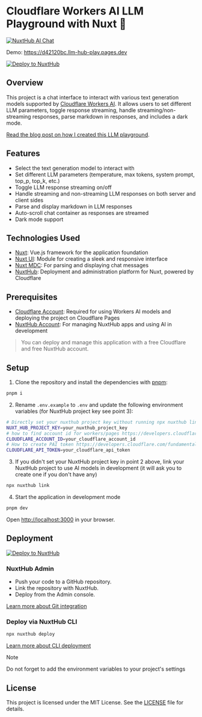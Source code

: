 # Cloudflare Workers AI LLM Playground with Nuxt 💬

[![NuxtHub AI Chat](https://github.com/user-attachments/assets/f393167e-7d21-4d7b-bacf-101103c1d093)](https://hub-chat.nuxt.dev)

Demo: <https://d42120bc.llm-hub-play.pages.dev>

[![Deploy to NuxtHub](https://hub.nuxt.com/button.svg)](https://hub.nuxt.com/new?template=ai-chat)

## Overview

This project is a chat interface to interact with various text generation models supported by [Cloudflare Workers AI](https://ai.cloudflare.com). It allows users to set different LLM parameters, toggle response streaming, handle streaming/non-streaming responses, parse markdown in responses, and includes a dark mode.

[Read the blog post on how I created this LLM playground](https://rajeev.dev/create-cloudflare-workers-ai-llm-playground-using-nuxthub-and-nuxtui).

## Features

* Select the text generation model to interact with
* Set different LLM parameters (temperature, max tokens, system prompt, top_p, top_k, etc.)
* Toggle LLM response streaming on/off
* Handle streaming and non-streaming LLM responses on both server and client sides
* Parse and display markdown in LLM responses
* Auto-scroll chat container as responses are streamed
* Dark mode support

## Technologies Used

* [Nuxt](https://nuxt.com): Vue.js framework for the application foundation
* [Nuxt UI](https://ui.nuxt.com): Module for creating a sleek and responsive interface
* [Nuxt MDC](https://github.com/nuxt-modules/mdc): For parsing and displaying chat messages
* [NuxtHub](https://hub.nuxt.com): Deployment and administration platform for Nuxt, powered by Cloudflare

## Prerequisites

* [Cloudflare Account](https://cloudflare.com): Required for using Workers AI models and deploying the project on Cloudflare Pages
* [NuxtHub Account](https://hub.nuxt.com): For managing NuxtHub apps and using AI in development

> You can deploy and manage this application with a free Cloudflare and free NuxtHub account.

## Setup

1. Clone the repository and install the dependencies with [pnpm](https://pnpm.io/):

```bash
pnpm i
```

2. Rename `.env.example` to `.env` and update the following environment variables (for NuxtHub project key see point 3):

```bash
# Directly set your nuxthub project key without running npx nuxthub link
NUXT_HUB_PROJECT_KEY=your_nuxthub_project_key
# how to find account id for workers/pages https://developers.cloudflare.com/fundamentals/setup/find-account-and-zone-ids/#find-account-id-workers-and-pages
CLOUDFLARE_ACCOUNT_ID=your_cloudflare_account_id
# How to create PAI token https://developers.cloudflare.com/fundamentals/api/get-started/create-token/
CLOUDFLARE_API_TOKEN=your_cloudflare_api_token
```

3. If you didn't set your NuxtHub project key in point 2 above, link your NuxtHub project to use AI models in development (it will ask you to create one if you don't have any)

```bash
npx nuxthub link
```

4. Start the application in development mode

```bash
pnpm dev
```

Open <http://localhost:3000> in your browser.

## Deployment

[![Deploy to NuxtHub](https://hub.nuxt.com/button.svg)](https://hub.nuxt.com/new?template=ai-chat)

### NuxtHub Admin

* Push your code to a GitHub repository.
* Link the repository with NuxtHub.
* Deploy from the Admin console.

[Learn more about Git integration](https://hub.nuxt.com/docs/getting-started/deploy#cloudflare-pages-ci)
  
### Deploy via NuxtHub CLI

```bash
npx nuxthub deploy
```

[Learn more about CLI deployment](https://hub.nuxt.com/docs/getting-started/deploy#nuxthub-cli)

> [!NOTE]
> Do not forget to add the environment variables to your project's settings

## License

This project is licensed under the MIT License. See the [LICENSE](./LICENSE) file for details.
